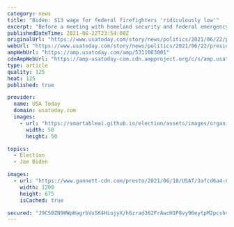 ```yaml
---
category: news
title: "Biden: $13 wage for federal firefighters 'ridiculously low'"
excerpt: "Before a meeting with homeland security and federal emergency management officials, the president told reporters he promised to end the $13 an hour salary paid to federal firefighters. \"I just realized - I didn't realize this,"
publishedDateTime: 2021-06-22T23:54:00Z
originalUrl: "https://www.usatoday.com/story/news/politics/2021/06/22/president-biden-calls-13-federal-firefighter-wage-ridiculously-low/5311063001/"
webUrl: "https://www.usatoday.com/story/news/politics/2021/06/22/president-biden-calls-13-federal-firefighter-wage-ridiculously-low/5311063001/"
ampWebUrl: "https://amp.usatoday.com/amp/5311063001"
cdnAmpWebUrl: "https://amp-usatoday-com.cdn.ampproject.org/c/s/amp.usatoday.com/amp/5311063001"
type: article
quality: 125
heat: 125
published: true

provider:
  name: USA Today
  domain: usatoday.com
  images:
    - url: "https://smartableai.github.io/election/assets/images/organizations/usatoday.com-50x50.jpg"
      width: 50
      height: 50

topics:
  - Election
  - Joe Biden

images:
  - url: "https://www.gannett-cdn.com/presto/2021/06/18/USAT/3afcd6a4-0f99-4a5a-975a-bb1f36bbee1c-AP_Biden_1.jpg?auto=webp&crop=5895,3316,x12,y0&format=pjpg&width=1200"
    width: 1200
    height: 675
    isCached: true

secured: "J9CS0ZN9HWpHagrbVxSK4HiojyX/h6zrad362FrAwcH1P8vy96eytpM2pcshv9ISa3lPPdGr+/Nknn9H4C0xqnP9Viom1YM0dXyJvNDc0R7z5wCBuiTtwbPuTJhm09I9buCcpS5o6gBlo05UwZHwTWm322blz/AzgnjR/cEpZ7TiJ3SNGCgVkefkhICwMp2uDqki+vwYdELRMI87txgBLygHMFgeGpQCjUzjhLBCX9gfuePCCq4y5ceqxglvV+eapMjA5dY6S7l9ch9wx9yGe4tljHtbiyLXSZW+zGbBs5XPte6PWkM8WIGQf1wisRm1kzJZwtWdlpHXUzSyB0hrFYtwW7f9x0yx7JkAy2nfsJg=;4VJzAQ6Ue/v9Xj8o8HkV/Q=="
---
```


